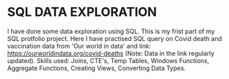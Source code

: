 # SQL DATA EXPLORATION
I have done some data exploration using SQL. This is my frist part of my SQL protfolio project. 
Here I have practised SQL query on Covid death and vaccination data from 'Our world in data' and link: https://ourworldindata.org/covid-deaths (Note: Data in the link regularly updated).
Skills used: Joins, CTE's, Temp Tables, Windows Functions, Aggregate Functions, Creating Views, Converting Data Types.
